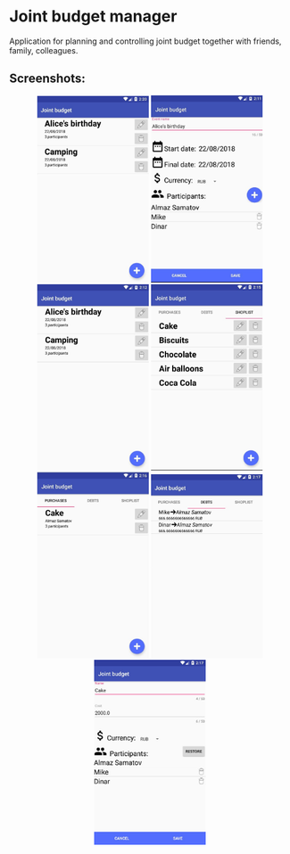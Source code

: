 # Joint budget manager

Application for planning and controlling joint budget together with friends, family, colleagues.

## Screenshots:

<p align="center">
  <img src="screenshots/s1.JPG" width="200"/>
  <img src="screenshots/s2.JPG" width="200"/>
  <img src="screenshots/s3.JPG" width="200"/>
  <img src="screenshots/s4.JPG" width="200"/>
  <img src="screenshots/s5.JPG" width="200"/>
  <img src="screenshots/s6.JPG" width="200"/>
  <img src="screenshots/s7.JPG" width="200"/>
</p>
